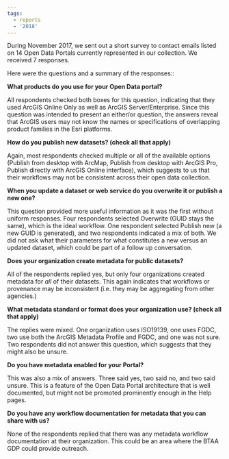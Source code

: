 ```yaml
---
tags:
  - reports
  - '2018'
---
```


During November 2017, we sent out a short survey to contact emails listed on 14 Open Data Portals currently represented in our collection. We received 7 responses.

Here were the questions and a summary of the responses::

**What products do you use for your Open Data portal?**

All respondents checked both boxes for this question, indicating that they used ArcGIS Online Only as well as ArcGIS Server/Enterprise. Since this question was intended to present an either/or question, the answers reveal that ArcGIS users may not know the names or specifications of overlapping product families in the Esri platforms.

**How do you publish new datasets? (check all that apply)**

Again, most respondents checked multiple or all of the available options (Publish from desktop with ArcMap, Publish from desktop with ArcGIS Pro, Publish directly with ArcGIS Online interface), which suggests to us that their workflows may not be consistent across their open data collection.

**When you update a dataset or web service do you overwrite it or publish a new one?**

This question provided more useful information as it was the first without uniform responses. Four respondents selected Overwrite (GUID stays the same), which is the ideal workflow. One respondent selected Publish new (a new GUID is generated), and two respondents indicated a mix of both. We did not ask what their parameters for what constitutes a new versus an updated dataset, which could be part of a follow up conversation.

**Does your organization create metadata for public datasets?**

All of the respondents replied yes, but only four organizations created metadata for *all* of their datasets. This again indicates that workflows or provenance may be inconsistent (i.e. they may be aggregating from other agencies.)

**What metadata standard or format does your organization use? (check all that apply)**

The replies were mixed. One organization uses ISO19139, one uses FGDC, two use both the ArcGIS Metadata Profile and FGDC, and one was not sure. Two respondents did not answer this question, which suggests that they might also be unsure.

**Do you have metadata enabled for your Portal?**

This was also a mix of answers. Three said yes, two said no, and two said unsure. This is a feature of the Open Data Portal architecture that is well documented, but might not be promoted prominently enough in the Help pages.

**Do you have any workflow documentation for metadata that you can share with us?**

None of the respondents replied that there was any metadata workflow documentation at their organization. This could be an area where the BTAA GDP could provide outreach.
